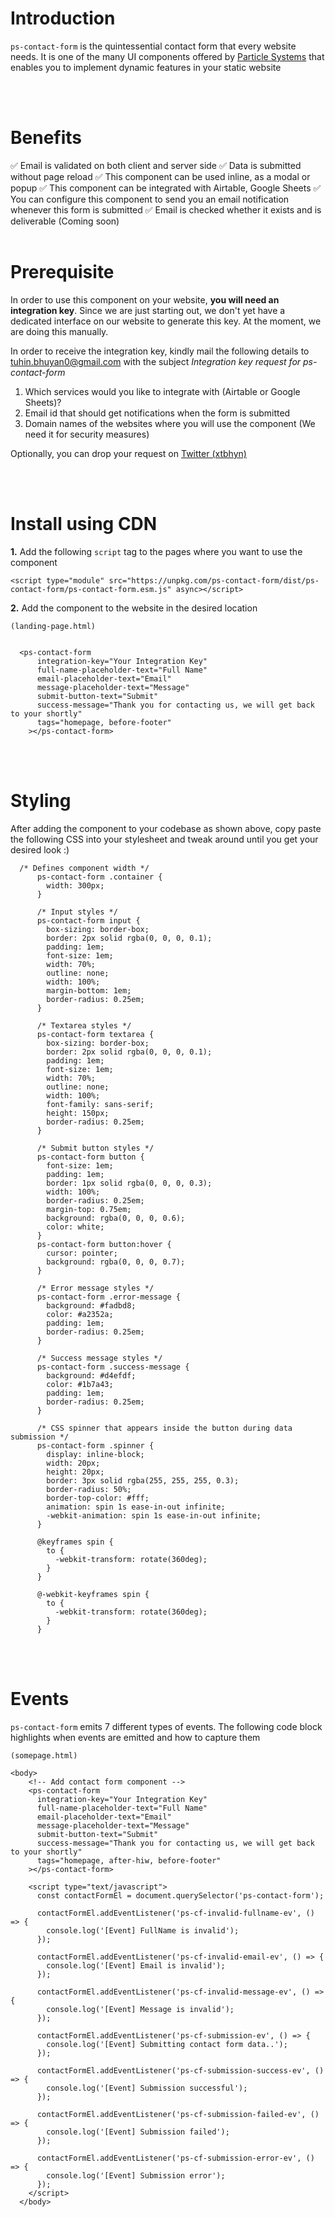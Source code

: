 # Introduction

`ps-contact-form` is the quintessential contact form that every website needs. It is one of the many UI components offered by [Particle Systems](https://particle.systems) that enables you to implement dynamic features in your static website

<br/>
<br/>

# Benefits

✅ Email is validated on both client and server side
✅ Data is submitted without page reload
✅ This component can be used inline, as a modal or popup
✅ This component can be integrated with Airtable, Google Sheets
✅ You can configure this component to send you an email notification whenever this form is submitted
✅ Email is checked whether it exists and is deliverable (Coming soon)
<br/>
<br/>

# Prerequisite

In order to use this component on your website, **you will need an integration key**. Since we are just starting out, we don't yet have a dedicated interface on our website to generate this key. At the moment, we are doing this manually.

In order to receive the integration key, kindly mail the following details to [tuhin.bhuyan0@gmail.com](mailto:tuhin.bhuyan0@gmail.com) with the subject _Integration key request for ps-contact-form_

1. Which services would you like to integrate with (Airtable or Google Sheets)?
2. Email id that should get notifications when the form is submitted
3. Domain names of the websites where you will use the component (We need it for security measures)

Optionally, you can drop your request on [Twitter (xtbhyn)](https://twitter.com/xtbhyn)

<br/>
<br/>

# Install using CDN

**1.** Add the following `script` tag to the pages where you want to use the component

```
<script type="module" src="https://unpkg.com/ps-contact-form/dist/ps-contact-form/ps-contact-form.esm.js" async></script>
```

**2.** Add the component to the website in the desired location

```
(landing-page.html)


  <ps-contact-form
      integration-key="Your Integration Key"
      full-name-placeholder-text="Full Name"
      email-placeholder-text="Email"
      message-placeholder-text="Message"
      submit-button-text="Submit"
      success-message="Thank you for contacting us, we will get back to your shortly"
      tags="homepage, before-footer"
    ></ps-contact-form>
```

<br/>
<br/>

# Styling

After adding the component to your codebase as shown above, copy paste the following CSS into your stylesheet and tweak around until you get your desired look :)

```
  /* Defines component width */
      ps-contact-form .container {
        width: 300px;
      }

      /* Input styles */
      ps-contact-form input {
        box-sizing: border-box;
        border: 2px solid rgba(0, 0, 0, 0.1);
        padding: 1em;
        font-size: 1em;
        width: 70%;
        outline: none;
        width: 100%;
        margin-bottom: 1em;
        border-radius: 0.25em;
      }

      /* Textarea styles */
      ps-contact-form textarea {
        box-sizing: border-box;
        border: 2px solid rgba(0, 0, 0, 0.1);
        padding: 1em;
        font-size: 1em;
        width: 70%;
        outline: none;
        width: 100%;
        font-family: sans-serif;
        height: 150px;
        border-radius: 0.25em;
      }

      /* Submit button styles */
      ps-contact-form button {
        font-size: 1em;
        padding: 1em;
        border: 1px solid rgba(0, 0, 0, 0.3);
        width: 100%;
        border-radius: 0.25em;
        margin-top: 0.75em;
        background: rgba(0, 0, 0, 0.6);
        color: white;
      }
      ps-contact-form button:hover {
        cursor: pointer;
        background: rgba(0, 0, 0, 0.7);
      }

      /* Error message styles */
      ps-contact-form .error-message {
        background: #fadbd8;
        color: #a2352a;
        padding: 1em;
        border-radius: 0.25em;
      }

      /* Success message styles */
      ps-contact-form .success-message {
        background: #d4efdf;
        color: #1b7a43;
        padding: 1em;
        border-radius: 0.25em;
      }

      /* CSS spinner that appears inside the button during data submission */
      ps-contact-form .spinner {
        display: inline-block;
        width: 20px;
        height: 20px;
        border: 3px solid rgba(255, 255, 255, 0.3);
        border-radius: 50%;
        border-top-color: #fff;
        animation: spin 1s ease-in-out infinite;
        -webkit-animation: spin 1s ease-in-out infinite;
      }

      @keyframes spin {
        to {
          -webkit-transform: rotate(360deg);
        }
      }

      @-webkit-keyframes spin {
        to {
          -webkit-transform: rotate(360deg);
        }
      }
```

<br/>
<br/>

# Events

`ps-contact-form` emits 7 different types of events. The following code block highlights when events are emitted and how to capture them

```
(somepage.html)

<body>
    <!-- Add contact form component -->
    <ps-contact-form
      integration-key="Your Integration Key"
      full-name-placeholder-text="Full Name"
      email-placeholder-text="Email"
      message-placeholder-text="Message"
      submit-button-text="Submit"
      success-message="Thank you for contacting us, we will get back to your shortly"
      tags="homepage, after-hiw, before-footer"
    ></ps-contact-form>

    <script type="text/javascript">
      const contactFormEl = document.querySelector('ps-contact-form');

      contactFormEl.addEventListener('ps-cf-invalid-fullname-ev', () => {
        console.log('[Event] FullName is invalid');
      });

      contactFormEl.addEventListener('ps-cf-invalid-email-ev', () => {
        console.log('[Event] Email is invalid');
      });

      contactFormEl.addEventListener('ps-cf-invalid-message-ev', () => {
        console.log('[Event] Message is invalid');
      });

      contactFormEl.addEventListener('ps-cf-submission-ev', () => {
        console.log('[Event] Submitting contact form data..');
      });

      contactFormEl.addEventListener('ps-cf-submission-success-ev', () => {
        console.log('[Event] Submission successful');
      });

      contactFormEl.addEventListener('ps-cf-submission-failed-ev', () => {
        console.log('[Event] Submission failed');
      });

      contactFormEl.addEventListener('ps-cf-submission-error-ev', () => {
        console.log('[Event] Submission error');
      });
    </script>
  </body>
```
